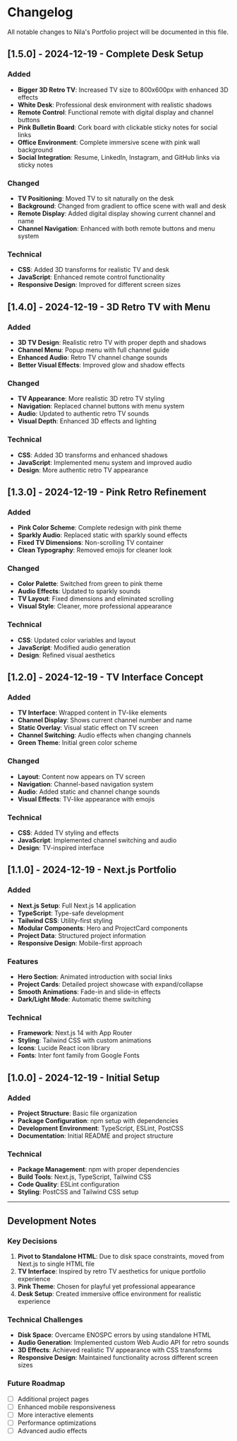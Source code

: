 # Changelog

All notable changes to Nila's Portfolio project will be documented in this file.

## [1.5.0] - 2024-12-19 - Complete Desk Setup

### Added
- **Bigger 3D Retro TV**: Increased TV size to 800x600px with enhanced 3D effects
- **White Desk**: Professional desk environment with realistic shadows
- **Remote Control**: Functional remote with digital display and channel buttons
- **Pink Bulletin Board**: Cork board with clickable sticky notes for social links
- **Office Environment**: Complete immersive scene with pink wall background
- **Social Integration**: Resume, LinkedIn, Instagram, and GitHub links via sticky notes

### Changed
- **TV Positioning**: Moved TV to sit naturally on the desk
- **Background**: Changed from gradient to office scene with wall and desk
- **Remote Display**: Added digital display showing current channel and name
- **Channel Navigation**: Enhanced with both remote buttons and menu system

### Technical
- **CSS**: Added 3D transforms for realistic TV and desk
- **JavaScript**: Enhanced remote control functionality
- **Responsive Design**: Improved for different screen sizes

## [1.4.0] - 2024-12-19 - 3D Retro TV with Menu

### Added
- **3D TV Design**: Realistic retro TV with proper depth and shadows
- **Channel Menu**: Popup menu with full channel guide
- **Enhanced Audio**: Retro TV channel change sounds
- **Better Visual Effects**: Improved glow and shadow effects

### Changed
- **TV Appearance**: More realistic 3D retro TV styling
- **Navigation**: Replaced channel buttons with menu system
- **Audio**: Updated to authentic retro TV sounds
- **Visual Depth**: Enhanced 3D effects and lighting

### Technical
- **CSS**: Added 3D transforms and enhanced shadows
- **JavaScript**: Implemented menu system and improved audio
- **Design**: More authentic retro TV appearance

## [1.3.0] - 2024-12-19 - Pink Retro Refinement

### Added
- **Pink Color Scheme**: Complete redesign with pink theme
- **Sparkly Audio**: Replaced static with sparkly sound effects
- **Fixed TV Dimensions**: Non-scrolling TV container
- **Clean Typography**: Removed emojis for cleaner look

### Changed
- **Color Palette**: Switched from green to pink theme
- **Audio Effects**: Updated to sparkly sounds
- **TV Layout**: Fixed dimensions and eliminated scrolling
- **Visual Style**: Cleaner, more professional appearance

### Technical
- **CSS**: Updated color variables and layout
- **JavaScript**: Modified audio generation
- **Design**: Refined visual aesthetics

## [1.2.0] - 2024-12-19 - TV Interface Concept

### Added
- **TV Interface**: Wrapped content in TV-like elements
- **Channel Display**: Shows current channel number and name
- **Static Overlay**: Visual static effect on TV screen
- **Channel Switching**: Audio effects when changing channels
- **Green Theme**: Initial green color scheme

### Changed
- **Layout**: Content now appears on TV screen
- **Navigation**: Channel-based navigation system
- **Audio**: Added static and channel change sounds
- **Visual Effects**: TV-like appearance with emojis

### Technical
- **CSS**: Added TV styling and effects
- **JavaScript**: Implemented channel switching and audio
- **Design**: TV-inspired interface

## [1.1.0] - 2024-12-19 - Next.js Portfolio

### Added
- **Next.js Setup**: Full Next.js 14 application
- **TypeScript**: Type-safe development
- **Tailwind CSS**: Utility-first styling
- **Modular Components**: Hero and ProjectCard components
- **Project Data**: Structured project information
- **Responsive Design**: Mobile-first approach

### Features
- **Hero Section**: Animated introduction with social links
- **Project Cards**: Detailed project showcase with expand/collapse
- **Smooth Animations**: Fade-in and slide-in effects
- **Dark/Light Mode**: Automatic theme switching

### Technical
- **Framework**: Next.js 14 with App Router
- **Styling**: Tailwind CSS with custom animations
- **Icons**: Lucide React icon library
- **Fonts**: Inter font family from Google Fonts

## [1.0.0] - 2024-12-19 - Initial Setup

### Added
- **Project Structure**: Basic file organization
- **Package Configuration**: npm setup with dependencies
- **Development Environment**: TypeScript, ESLint, PostCSS
- **Documentation**: Initial README and project structure

### Technical
- **Package Management**: npm with proper dependencies
- **Build Tools**: Next.js, TypeScript, Tailwind CSS
- **Code Quality**: ESLint configuration
- **Styling**: PostCSS and Tailwind CSS setup

---

## Development Notes

### Key Decisions
1. **Pivot to Standalone HTML**: Due to disk space constraints, moved from Next.js to single HTML file
2. **TV Interface**: Inspired by retro TV aesthetics for unique portfolio experience
3. **Pink Theme**: Chosen for playful yet professional appearance
4. **Desk Setup**: Created immersive office environment for realistic experience

### Technical Challenges
- **Disk Space**: Overcame ENOSPC errors by using standalone HTML
- **Audio Generation**: Implemented custom Web Audio API for retro sounds
- **3D Effects**: Achieved realistic TV appearance with CSS transforms
- **Responsive Design**: Maintained functionality across different screen sizes

### Future Roadmap
- [ ] Additional project pages
- [ ] Enhanced mobile responsiveness
- [ ] More interactive elements
- [ ] Performance optimizations
- [ ] Advanced audio effects 